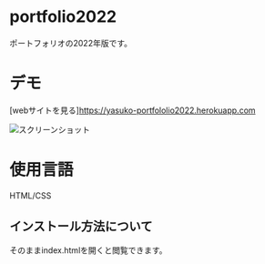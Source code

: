 # portfolio2022

ポートフォリオの2022年版です。

# デモ
[webサイトを見る]https://yasuko-portfololio2022.herokuapp.com

![スクリーンショット](https://user-images.githubusercontent.com/84828867/175758046-0a21e7d3-2484-4944-a8a5-9037b17fbb19.png)


# 使用言語
HTML/CSS

## インストール方法について
そのままindex.htmlを開くと閲覧できます。
